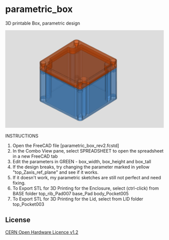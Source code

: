 # parametric_box
3D printable Box, parametric design

![Box](https://github.com/wyolum/parametric_box/blob/master/parametric_box_01.png)

INSTRUCTIONS

1. Open the FreeCAD file [parametric_box_rev2.fcstd]
2. In the Combo View pane, select SPREADSHEET to open the spreadsheet in a new FreeCAD tab
3. Edit the parameters in GREEN - box_width, box_height and box_tall
4. If the design breaks, try changing the parameter marked in yellow "top_Zaxis_ref_plane" and see if it works.
5. If it doesn't work, my parametric sketches are still not perfect and need fixing.
6. To Export STL for 3D Printing for the Enclosure, select (ctrl-click) from BASE folder
    top_rib_Pad007
    base_Pad
    body_Pocket005
7. To Export STL for 3D Printing for the Lid, select from LID folder
    top_Pocket003

License
-------
[CERN Open Hardware Licence v1.2 ]

[CERN Open Hardware Licence v1.2 ]:http://www.ohwr.org/attachments/2388/cern_ohl_v_1_2.txt
